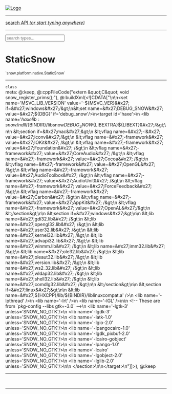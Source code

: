 
[![Logo](../../../../images/logo.png)](../../../../api/index.html)

<hr/>
<a href="#" id="search_bar" onclick="return;"><div> search API <em>(or start typing anywhere)</em> </div></a>
<hr/>

<script src="../../../../js/omnibar.js"> </script>
<link rel="stylesheet" type="text/css" href="../../../../css/omnibar.css" media="all">

<div id="omnibar"> <a href="#" onclick="return" id="omnibar_close"></a> <input id="omnibar_text" type="text" placeholder="search types..."></input></div>
<script  id="typelist" data-relpath="../../../../" data-types="snow.App,snow.AppFixedTimestep,snow.Core,snow.CoreBinding,snow.Log,snow.Snow,snow.assets.Asset,snow.assets.AssetAudio,snow.assets.AssetBytes,snow.assets.AssetImage,snow.assets.AssetSystem,snow.assets.AssetSystemBinding,snow.assets.AssetText,snow.assets.Assets,snow.audio.Audio,snow.audio.AudioSystem,snow.audio.AudioSystemBinding,snow.audio.Sound,snow.audio.SoundBinding,snow.audio.SoundStream,snow.audio._Audio.AudioHandleMap,snow.audio.openal.AL,snow.audio.openal.ALC,snow.audio.openal.Context,snow.audio.openal.Device,snow.input.Input,snow.input.InputSystem,snow.input.InputSystemBinding,snow.input.Keycodes,snow.input.MapIntBool,snow.input.MapIntFloat,snow.input.Scancodes,snow.io.IO,snow.io.IOSystem,snow.io.IOSystemBinding,snow.platform.native.Core,snow.platform.native.StaticSnow,snow.platform.native.assets.AssetSystem,snow.platform.native.audio.AudioSystem,snow.platform.native.audio.Sound,snow.platform.native.audio.SoundStream,snow.platform.native.audio.openal.AL,snow.platform.native.audio.openal.ALC,snow.platform.native.audio.openal.AudioSystem,snow.platform.native.audio.openal.Context,snow.platform.native.audio.openal.Device,snow.platform.native.audio.openal.OpenALHelper,snow.platform.native.audio.openal.Sound,snow.platform.native.audio.openal.SoundStream,snow.platform.native.audio.openal._AL.Context_Impl_,snow.platform.native.audio.openal._AL.Device_Impl_,snow.platform.native.input.InputSystem,snow.platform.native.input.sdl.ControllerEventType,snow.platform.native.input.sdl.InputSystem,snow.platform.native.input.sdl.KeyEventType,snow.platform.native.input.sdl.ModValue,snow.platform.native.input.sdl.MouseEventType,snow.platform.native.input.sdl.TouchEventType,snow.platform.native.io.IOFile,snow.platform.native.io.IOFileHandle,snow.platform.native.io.IOSystem,snow.platform.native.io._IOFile.IOFileHandle_Impl_,snow.platform.native.render.opengl.GL,snow.platform.native.render.opengl.GLActiveInfo,snow.platform.native.render.opengl.GLBuffer,snow.platform.native.render.opengl.GLContextAttributes,snow.platform.native.render.opengl.GLFBO,snow.platform.native.render.opengl.GLFramebuffer,snow.platform.native.render.opengl.GLObject,snow.platform.native.render.opengl.GLProgram,snow.platform.native.render.opengl.GLRBO,snow.platform.native.render.opengl.GLRenderbuffer,snow.platform.native.render.opengl.GLShader,snow.platform.native.render.opengl.GLShaderPrecisionFormat,snow.platform.native.render.opengl.GLTexture,snow.platform.native.render.opengl.GLUniformLocation,snow.platform.native.render.opengl._GL.GLFramebuffer_Impl_,snow.platform.native.render.opengl._GL.GLRenderbuffer_Impl_,snow.platform.native.utils.ArrayBuffer,snow.platform.native.utils.ArrayBufferView,snow.platform.native.utils.ByteArray,snow.platform.native.utils.Compression,snow.platform.native.utils.Float32Array,snow.platform.native.utils.Int16Array,snow.platform.native.utils.Int32Array,snow.platform.native.utils.Int8Array,snow.platform.native.utils.UInt16Array,snow.platform.native.utils.UInt32Array,snow.platform.native.utils.UInt8Array,snow.platform.native.utils.UInt8ClampedArray,snow.platform.native.window.WindowSystem,snow.platform.native.window.sdl.WindowSystem,snow.platform.web.assets.psd.PSD,snow.platform.web.audio.AudioSystem,snow.platform.web.audio.Sound,snow.platform.web.audio.SoundStream,snow.platform.web.audio.howlerjs.AudioParams,snow.platform.web.audio.howlerjs.AudioSystem,snow.platform.web.audio.howlerjs.Howl,snow.platform.web.audio.howlerjs.Howler,snow.platform.web.audio.howlerjs.SoundStream,snow.platform.web.audio.howlerjs.SpriteParams,snow.render.opengl.GL,snow.render.opengl.GLActiveInfo,snow.render.opengl.GLBuffer,snow.render.opengl.GLContextAttributes,snow.render.opengl.GLFramebuffer,snow.render.opengl.GLProgram,snow.render.opengl.GLRenderbuffer,snow.render.opengl.GLShader,snow.render.opengl.GLTexture,snow.render.opengl.GLUniformLocation,snow.types.AppConfig,snow.types.AppConfigNative,snow.types.AppConfigWeb,snow.types.AssetAudioOptions,snow.types.AssetBytesOptions,snow.types.AssetImageOptions,snow.types.AssetInfo,snow.types.AssetTextOptions,snow.types.AssetType,snow.types.AudioDataBlob,snow.types.AudioDataInfo,snow.types.AudioFormatType,snow.types.AudioHandle,snow.types.AudioInfo,snow.types.DisplayMode,snow.types.FileEvent,snow.types.FileEventType,snow.types.FileFilter,snow.types.GamepadDeviceEventType,snow.types.ImageInfo,snow.types.InputEvent,snow.types.InputEventType,snow.types.Key,snow.types.ModState,snow.types.Scan,snow.types.SnowConfig,snow.types.SystemEvent,snow.types.SystemEventType,snow.types.TextEventType,snow.types.WindowConfig,snow.types.WindowEvent,snow.types.WindowEventType,snow.types.WindowHandle,snow.utils.AbstractClass,snow.utils.AbstractClassBuilder,snow.utils.ArrayBuffer,snow.utils.ArrayBufferView,snow.utils.ByteArray,snow.utils.Float32Array,snow.utils.IDataInput,snow.utils.IMemoryRange,snow.utils.Int16Array,snow.utils.Int32Array,snow.utils.Int8Array,snow.utils.Libs,snow.utils.Timer,snow.utils.UInt16Array,snow.utils.UInt32Array,snow.utils.UInt8Array,snow.utils.UInt8ClampedArray,snow.utils._AbstractClass.StringMap,snow.utils.format.png.Chunk,snow.utils.format.png.Color,snow.utils.format.png.Data,snow.utils.format.png.Header,snow.utils.format.png.Reader,snow.utils.format.png.Tools,snow.utils.format.png.Writer,snow.utils.format.tools.Adler32,snow.utils.format.tools.Deflate,snow.utils.format.tools.HuffTools,snow.utils.format.tools.Huffman,snow.utils.format.tools.Inflate,snow.utils.format.tools.InflateImpl,snow.utils.format.tools.MemoryBytes,snow.utils.format.tools._InflateImpl.State,snow.utils.format.tools._InflateImpl.Window,snow.window.Window,snow.window.WindowSystem,snow.window.WindowSystemBinding,snow.window.Windowing,snow.window._Windowing.WindowHandleMap"></script>


<h1>StaticSnow</h1>
<small>`snow.platform.native.StaticSnow`</small>



<hr/>

`class`<br/><span class="meta">
meta: @:keep, @:cppFileCode(&quot;extern \&quot;C\&quot; void snow_register_prims();&quot;), @:buildXml(&lt;![CDATA[&quot;\n\n&lt;set name=&#x27;MSVC_LIB_VERSION&#x27; value=&#x27;-${MSVC_VER}&#x27; if=&#x27;windows&#x27;/&gt;\n&lt;set name=&#x27;DEBUG_SNOW&#x27; value=&#x27;${DBG}&#x27; if=&#x27;debug_snow&#x27;/&gt;\n&lt;target id=&#x27;haxe&#x27;&gt;\n  &lt;lib name=&#x27;${haxelib:snow}/ndll/${BINDIR}/libsnow${DEBUG_SNOW}${LIBEXTRA}${LIBEXT}&#x27;/&gt;\n\n    &lt;section if=&#x27;mac&#x27;&gt;\n        &lt;vflag name=&#x27;-l&#x27; value=&#x27;iconv&#x27;/&gt;\n        &lt;vflag name=&#x27;-framework&#x27; value=&#x27;IOKit&#x27; /&gt;\n        &lt;vflag name=&#x27;-framework&#x27; value=&#x27;Foundation&#x27; /&gt;\n        &lt;vflag name=&#x27;-framework&#x27; value=&#x27;CoreAudio&#x27; /&gt;\n        &lt;vflag name=&#x27;-framework&#x27; value=&#x27;Cocoa&#x27; /&gt;\n        &lt;vflag name=&#x27;-framework&#x27; value=&#x27;OpenGL&#x27; /&gt;\n        &lt;vflag name=&#x27;-framework&#x27; value=&#x27;AudioToolbox&#x27; /&gt;\n        &lt;vflag name=&#x27;-framework&#x27; value=&#x27;AudioUnit&#x27; /&gt;\n        &lt;vflag name=&#x27;-framework&#x27; value=&#x27;ForceFeedback&#x27; /&gt;\n        &lt;vflag name=&#x27;-framework&#x27; value=&#x27;Carbon&#x27; /&gt;\n        &lt;vflag name=&#x27;-framework&#x27; value=&#x27;AppKit&#x27; /&gt;\n        &lt;vflag name=&#x27;-framework&#x27; value=&#x27;OpenAL&#x27;/&gt;\n    &lt;/section&gt;\n\n    &lt;section if=&#x27;windows&#x27;&gt;\n\n        &lt;lib name=&#x27;gdi32.lib&#x27; /&gt;\n        &lt;lib name=&#x27;opengl32.lib&#x27; /&gt;\n        &lt;lib name=&#x27;user32.lib&#x27; /&gt;\n        &lt;lib name=&#x27;kernel32.lib&#x27; /&gt;\n        &lt;lib name=&#x27;advapi32.lib&#x27; /&gt;\n        &lt;lib name=&#x27;winmm.lib&#x27; /&gt;\n        &lt;lib name=&#x27;imm32.lib&#x27;  /&gt;\n        &lt;lib name=&#x27;ole32.lib&#x27; /&gt;\n        &lt;lib name=&#x27;oleaut32.lib&#x27; /&gt;\n        &lt;lib name=&#x27;version.lib&#x27; /&gt;\n        &lt;lib name=&#x27;ws2_32.lib&#x27;  /&gt;\n        &lt;lib name=&#x27;wldap32.lib&#x27; /&gt;\n        &lt;lib name=&#x27;shell32.lib&#x27; /&gt;\n        &lt;lib name=&#x27;comdlg32.lib&#x27; /&gt;\n\n     &lt;/section&gt;\n\n    &lt;section if=&#x27;linux&#x27;&gt;\n\n        &lt;lib name=&#x27;${HXCPP}/lib/${BINDIR}/liblinuxcompat.a&#x27; /&gt;\n        &lt;lib name=&#x27;-lpthread&#x27; /&gt;\n        &lt;lib name=&#x27;-lrt&#x27; /&gt;\n        &lt;lib name=&#x27;-lGL&#x27; /&gt;\n\n            &lt;!-- These are from &#x60;pkg-config --libs gtk+-3.0&#x60; --&gt;\n        &lt;lib name=&#x27;-lgtk-3&#x27;  unless=&#x27;SNOW_NO_GTK&#x27;/&gt;\n        &lt;lib name=&#x27;-lgdk-3&#x27; unless=&#x27;SNOW_NO_GTK&#x27;/&gt;\n        &lt;lib name=&#x27;-latk-1.0&#x27; unless=&#x27;SNOW_NO_GTK&#x27;/&gt;\n        &lt;lib name=&#x27;-lgio-2.0&#x27; unless=&#x27;SNOW_NO_GTK&#x27;/&gt;\n        &lt;lib name=&#x27;-lpangocairo-1.0&#x27; unless=&#x27;SNOW_NO_GTK&#x27;/&gt;\n        &lt;lib name=&#x27;-lgdk_pixbuf-2.0&#x27; unless=&#x27;SNOW_NO_GTK&#x27;/&gt;\n        &lt;lib name=&#x27;-lcairo-gobject&#x27; unless=&#x27;SNOW_NO_GTK&#x27;/&gt;\n        &lt;lib name=&#x27;-lpango-1.0&#x27; unless=&#x27;SNOW_NO_GTK&#x27;/&gt;\n        &lt;lib name=&#x27;-lcairo&#x27; unless=&#x27;SNOW_NO_GTK&#x27;/&gt;\n        &lt;lib name=&#x27;-lgobject-2.0&#x27; unless=&#x27;SNOW_NO_GTK&#x27;/&gt;\n        &lt;lib name=&#x27;-lglib-2.0&#x27;  unless=&#x27;SNOW_NO_GTK&#x27;/&gt;\n\n     &lt;/section&gt;\n\n&lt;/target&gt;\n&quot;]]&gt;), @:keep</span>

<hr/>


&nbsp;
&nbsp;







<hr/>

&nbsp;
&nbsp;
&nbsp;
&nbsp;